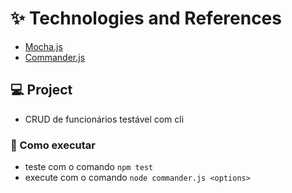 # ✨ Technologies and References

- [Mocha.js](https://mochajs.org/)
- [Commander.js](https://www.npmjs.com/package/commander)

## 💻 Project

- CRUD de funcionários testável com cli

### 🚀 Como executar

- teste com o comando `npm test`
- execute com o comando `node commander.js <options>`